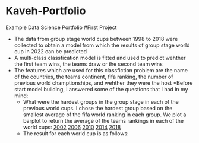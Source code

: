 # Kaveh-Portfolio
Example Data Science Portfolio
#First Project
* The data from group stage world cups between 1998 to 2018 were collected to obtain a model from which the results of group stage world cup in 2022 can be predicted
* A multi-class classfication model is fitted and used to predict wehther the first team wins, the teams draw or the second team wins
* The features which are used for this classfiction problem are the name of the countries, the teams continent, fifa ranking, the number of previous world champtionships, and wehther they were the host
*Before start model building, I answered some of the questions that I had in my mind:
  * What were the hardest groups in the group stage in each of the previous world cups. I chose the hardest group based on the smallest average of the fifa world    ranking in each group. We plot a barplot to return the average of the teams rankings in each of the world cups:
   [](https://raw.githubusercontent.com/kaveh7293/Kaveh-Portfolio/main/images/1998.png)
   [2002](https://github.com/kaveh7293/Kaveh-Portfolio/blob/main/images/2002.png)
   [2006](https://github.com/kaveh7293/Kaveh-Portfolio/blob/main/images/2006.png)
   [2010](https://github.com/kaveh7293/Kaveh-Portfolio/blob/main/images/2010.png)
   [2014](https://github.com/kaveh7293/Kaveh-Portfolio/blob/main/images/2014.png)
   [2018](https://github.com/kaveh7293/Kaveh-Portfolio/blob/main/images/2018.png)
  * The result for each world cup is as follows:

